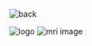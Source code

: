 ![back](https://user-images.githubusercontent.com/46935104/115153954-1c950980-a096-11eb-8c0a-4d23694ff759.png)

![logo](https://user-images.githubusercontent.com/46935104/115153964-29196200-a096-11eb-8713-0a314414e782.png)
![mri image](https://user-images.githubusercontent.com/46935104/115153967-2b7bbc00-a096-11eb-81f6-2240212afd05.jpg)
